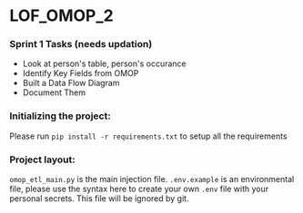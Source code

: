 # LOF_OMOP_2

### Sprint 1 Tasks (needs updation)
- Look at person's table, person's occurance
- Identify Key Fields from OMOP
- Built a Data Flow Diagram 
- Document Them


### Initializing the project:
Please run ```pip install -r requirements.txt``` to setup all the requirements


### Project layout:
`omop_etl_main.py` is the main injection file. `.env.example` is an environmental file, please use the syntax here to create your own `.env` file with your personal secrets. This file will be ignored by git.